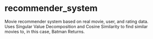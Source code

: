# recommender_system
Movie recommender system based on real movie, user, and rating data. Uses Singular Value Decomposition and Cosine Similarity to find similar movies to, in this case, Batman Returns.
